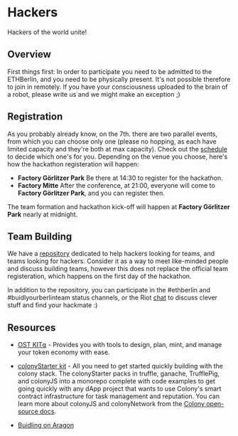 # Hackers
Hackers of the world unite!

## Overview
First things first: In order to participate you need to be admitted to the ETHBerlin, and you need to be physically
present. It's not possible therefore to join in remotely. If you have your consciousness uploaded to the brain of a robot,
please write us and we might make an exception ;)

## Registration
As you probably already know, on the 7th. there are two parallel events, from which you can choose only one (please no hopping, as each have limited capacity and they're both at max capacity). Check out the [schedule](http://ethberlin.com/schedule) to decide which one's for you. Depending on the venue you choose, here's how the hackathon registeration will happen:

- **Factory Görlitzer Park** Be there at 14:30 to register for the hackathon.
- **Factory Mitte** After the conference, at 21:00, everyone will come to **Factory Görlitzer Park**, and you can register then.

The team formation and hackathon kick-off will happen at **Factory Görlitzer Park** nearly at midnight.


## Team Building
We have a [repository](https://github.com/ethberlin-hackathon/ETHBerlin-Teambuilding) dedicated to help hackers looking for teams, and teams looking for hackers. Consider it as a way to meet like-minded people and discuss building teams, however this does not replace the official team registeration, which happens on the first day of the hackathon.

In addition to the repository, you can participate in the #ethberlin and #buidlyourberlinteam status channels, or the Riot [chat](https://matrix.to/#/!WTJBLneNDtLzLNlkmU:matrix.org) to discuss clever stuff and find your hackmate :)

## Resources
- [OST KIT⍺](https://dev.ost.com/docs/simpletoken.html) - Provides you with tools to design, plan, mint, and manage your token economy with ease.

- [colonyStarter kit](https://github.com/JoinColony/colonyStarter) - All you need to get started quickly building with the colony stack. The colonyStarter packs in truffle, ganache, TrufflePig, and colonyJS into a monorepo complete with code examples to get going quickly with any dApp project that wants to use Colony's smart contract infrastructure for task management and reputation. You can learn more about colonyJS and colonyNetwork from the [Colony open-source docs](https://docs.colony.io/).

- [Buidling on Aragon](resources/aragon.md)
